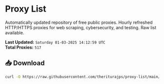 # Proxy List

Automatically updated repository of free public proxies. Hourly refreshed HTTP/HTTPS proxies for web scraping, cybersecurity, and testing. Raw list available.

**Last Updated:** `Saturday 01-03-2025 14:12:59 UTC`  
**Total Proxies:** `517`

## 📥 Download
```bash
curl -O https://raw.githubusercontent.com/theriturajps/proxy-list/main/proxies.txt
